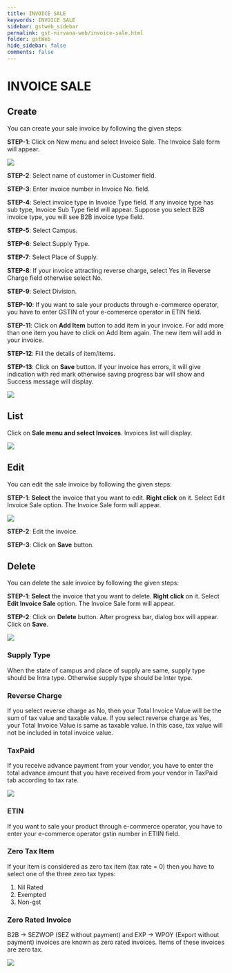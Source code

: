 ```yaml
---
title: INVOICE SALE
keywords: INVOICE SALE
sidebar: gstweb_sidebar
permalink: gst-nirvana-web/invoice-sale.html
folder: gstWeb
hide_sidebar: false
comments: false
---
```


# INVOICE SALE

## Create

You can create your sale invoice by following the given steps:

**STEP-1**: Click on New menu and select Invoice Sale. The Invoice Sale form will appear.

![](/images/invoice-sale-create.png)

**STEP-2**: Select name of customer in Customer field.

**STEP-3**: Enter invoice number in Invoice No. field.

**STEP-4**: Select invoice type in Invoice Type field. If any invoice type has sub type, Invoice Sub Type field will appear. Suppose you select B2B invoice type, you will see B2B invoice type field.

**STEP-5**: Select Campus.

**STEP-6**: Select Supply Type.

**STEP-7**: Select Place of Supply.

**STEP-8**: If your invoice attracting reverse charge, select Yes in Reverse Charge field otherwise select No.

**STEP-9**: Select Division.

**STEP-10**: If you want to sale your products through e-commerce operator, you have to enter GSTIN of your e-commerce operator in ETIN field.

**STEP-11**: Click on **Add Item** button to add item in your invoice. For add more than one item you have to click on Add Item again. The new item will add in your invoice.

**STEP-12**: Fill the details of item/items.

**STEP-13**: Click on **Save** button. If your invoice has
errors, it will give indication with red mark otherwise saving progress bar will show and Success message will display.

![](/images/invoice-sale-create-detail.png)


## List

Click on **Sale menu and select Invoices**. Invoices list will display.

![](/images/invoice-sale-list.png)

## Edit

You can edit the sale invoice by following the given steps:

**STEP-1**: **Select** the invoice that you want to edit. **Right click** on it. Select Edit Invoice Sale option. The Invoice Sale form will appear.

![](/images/invoice-sale-edit.png)

**STEP-2**: Edit the invoice.

**STEP-3**: Click on **Save** button.

## Delete

You can delete the sale invoice by following the given steps:

**STEP-1**: **Select** the invoice that you want to delete. **Right click** on it. Select **Edit Invoice Sale** option. The Invoice Sale form will appear.

**STEP-2**: Click on **Delete** button. After progress bar, dialog box will appear. Click on **Save**.

![](/images/invoice-sale-delete.png)

### Supply Type

When the state of campus and place of supply are same, supply type should be Intra type. Otherwise supply type should be Inter type.

### Reverse Charge

If you select reverse charge as No, then your Total Invoice Value will be the sum of tax value and taxable value. If you select reverse charge as Yes, your Total Invoice Value is same as taxable value. In this case, tax value will not be included in total invoice value.

### TaxPaid

If you receive advance payment from your vendor, you have to enter the total advance amount that you have received from your vendor in TaxPaid tab according to tax rate.

![](/images/invoice-sale-tax-paid.png)

### ETIN

If you want to sale your product through e-commerce operator, you have to enter your e-commerce        operator gstin number in ETIIN field.

### Zero Tax Item

If your item is considered as zero tax item (tax rate = 0)
then you have to select one of the three zero tax types:
1.	Nil Rated
2.	Exempted
3.	Non-gst


### Zero Rated Invoice

B2B -> SEZWOP (SEZ without payment) and EXP -> WPOY (Export without payment) invoices are known as zero rated invoices. Items of these invoices are zero tax.


![](/images/invoice-sale-zero-rated.png)
